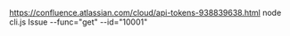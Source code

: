 https://confluence.atlassian.com/cloud/api-tokens-938839638.html
node cli.js Issue --func="get" --id="10001"